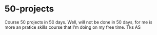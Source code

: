 # 50-projects
Course 50 projects in 50 days. 
Well, will not be done in 50 days, for me is more an pratice skills course that I'm doing on my free time.
Tks
AS
